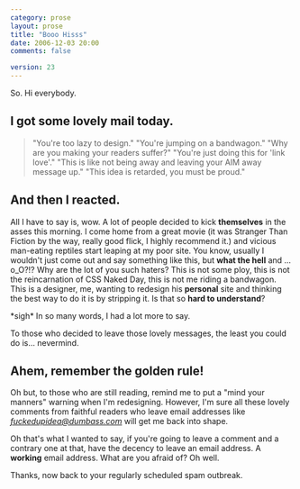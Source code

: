 ```yaml
---
category: prose
layout: prose
title: "Booo Hisss"
date: 2006-12-03 20:00
comments: false

version: 23
---
```


So. Hi everybody.

## I got some lovely mail today.

> "You're too lazy to design."
> "You're jumping on a bandwagon."
> "Why are you making your readers suffer?"
> "You're just doing this for 'link love'."
> "This is like not being away and leaving your AIM away message up."
> "This idea is retarded, you must be proud."
>
## And then I reacted.

All I have to say is, wow. A lot of people decided to kick **themselves** in the asses this morning. I come home from a great movie (it was Stranger Than Fiction by the way, really good flick, I highly recommend it.) and vicious man-eating reptiles start leaping at my poor site. You know, usually I wouldn't just come out and say something like this, but **what the hell** and ... o_O?!? Why are the lot of you such haters? This is not some ploy, this is not the reincarnation of CSS Naked Day, this is not me riding a bandwagon. This is a designer, me, wanting to redesign his **personal** site and thinking the best way to do it is by stripping it. Is that so **hard to understand**?

\*sigh\* In so many words, I had a lot more to say.

To those who decided to leave those lovely messages, the least you could do is... nevermind.

## Ahem, remember the golden rule!

Oh but, to those who are still reading, remind me to put a "mind your manners" warning when I'm redesigning. However, I'm sure all these lovely comments from faithful readers who leave email addresses like *fuckedupidea@dumbass.com* will get me back into shape.

Oh that's what I wanted to say, if you're going to leave a comment and a contrary one at that, have the decency to leave an email address. A **working** email address. What are you afraid of? Oh well.

Thanks, now back to your regularly scheduled spam outbreak.
